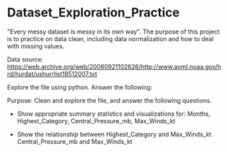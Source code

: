 # Dataset_Exploration_Practice

"Every messy dataset is messy in its own way". The purpose of this project is to practice on data clean, including data normalization and how to deal with missing values.


Data source:
https://web.archive.org/web/20080921102626/http://www.aoml.noaa.gov/hrd/hurdat/ushurrlist18512007.txt

Explore the file using python. Answer the following:

Purpose: Clean and explore the file, and answer the following questions.

  - Show appropriate summary statistics and visualizations for: Months, Highest_Category, Central_Pressure_mb, Max_Winds_kt
  
  - Show the relationship between Highest_Category and Max_Winds_kt Central_Pressure_mb and Max_Winds_kt
  
